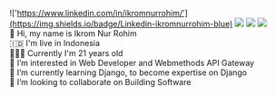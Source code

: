 !['https://www.linkedin.com/in/ikromnurrohim/'](https://img.shields.io/badge/Linkedin-ikromnurrohim-blue)
![](https://img.shields.io/badge/Instagram-ikromnurrohim-red)
![](https://img.shields.io/badge/Youtube-ikromnurrohim-orange)
![](https://img.shields.io/badge/Telegram-ikromnurrohim-blue) \
👋 Hi, my name is Ikrom Nur Rohim \
🇮🇩 I'm live in Indonesia \
🙆🏻‍♂️ Currently I'm 21 years old \
👀 I’m interested in Web Developer and Webmethods API Gateway \
🌱 I’m currently learning Django, to become expertise on Django \
💞️ I’m looking to collaborate on Building Software 

<!---
ikromnurrohim/ikromnurrohim is a ✨ special ✨ repository because its `README.md` (this file) appears on your GitHub profile.
You can click the Preview link to take a look at your changes.
--->
